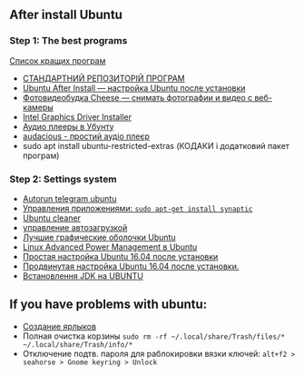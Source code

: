 ## After install Ubuntu
### Step 1: The best programs
[Список кращих програм](https://losst.ru/luchshie-programmy-dlya-ubuntu)
+ [СТАНДАРТНИЙ РЕПОЗИТОРІЙ ПРОГРАМ](https://en.uptodown.com/ubuntu)
+ [Ubuntu After Install — настройка Ubuntu после установки](http://ualinux.com/ru/ubuntu-apps-standard/45929-ubuntu-after-install)
+ [Фотовидеобудка Cheese — снимать фотографии и видео с веб-камеры](http://ualinux.com/ru/ubuntu-apps-multimedia/39816-cheese) 
+ [Intel Graphics Driver Installer](https://01.org/linuxgraphics/downloads)
+ [Аудио плееры в Убунту](http://softhelp.org.ua/?p=3390)
+ [audacious - простий аудіо плеєр](http://audacious-media-player.org/)
+ sudo apt install ubuntu-restricted-extras (КОДАКИ і додатковий пакет програм)

### Step 2: Settings system
+ [Autorun telegram ubuntu](https://askubuntu.com/questions/644762/telegram-at-startup)
+ [Управления приложениями: ```sudo apt-get install synaptic```](https://losst.ru/spisok-ustanovlennyh-programm-v-ubuntu)
+ [Ubuntu cleaner](http://compizomania.blogspot.com/2016/12/linux-ubuntu-cleaner.html)
+ [управление автозагрузкой](http://meandubuntu.ru/2009/04/%D1%83%D0%BF%D1%80%D0%B0%D0%B2%D0%BB%D0%B5%D0%BD%D0%B8%D0%B5-%D0%B0%D0%B2%D1%82%D0%BE%D0%B7%D0%B0%D0%B3%D1%80%D1%83%D0%B7%D0%BA%D0%BE%D0%B9/)
+ [Лучшие графические оболочки Ubuntu](https://losst.ru/luchshie-graficheskie-obolochki-ubuntu)
+ [Linux Advanced Power Management в Ubuntu](http://forum.ubuntu.ru/index.php?topic=219057.0)
+ [Простая настройка Ubuntu 16.04 после установки](https://losst.ru/nastrojka-ubuntu-16-04-posle-ustanovki)
+ [Продвинутая настройка Ubuntu 16.04 после установки.](http://www.linuxrussia.com/things-to-do-after-installing-ubuntu-1604.html)
+ [Встановлення JDK на UBUNTU](https://www.digitalocean.com/community/tutorials/java-ubuntu-apt-get-ru)

## If you have problems with ubuntu:
+ [Создание ярлыков](http://www.linuxrussia.com/shortcut-ubuntu-sh.html)
+ Полная очистка корзины
```sudo rm -rf ~/.local/share/Trash/files/* ~/.local/share/Trash/info/*```
+ Отключение подтв. пароля для раблокировки вязки ключей: ```alt+f2 > seahorse > Gnome keyring > Unlock```

